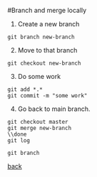 #Branch and merge locally
1. Create a new branch
```
git branch new-branch

```
2. Move to that branch
```
git checkout new-branch

```
3. Do some work 
```
git add *.*
git commit -m "some work"

```
4. Go back to main branch. 
```
git checkout master
git merge new-branch
\\done
git log

```



```
git branch

```

[back](https://github.com/mkamayd/git)